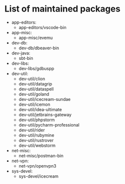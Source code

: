# List of maintained packages
- app-editors:
  - app-editors/vscode-bin
- app-misc:
  - app-misc/evemu
- dev-db:
  - dev-db/dbeaver-bin
- dev-java:
  - sbt-bin
- dev-libs:
  - dev-libs/gdbuspp
- dev-util:
  - dev-util/clion
  - dev-util/datagrip
  - dev-util/dataspell
  - dev-util/goland
  - dev-util/icecream-sundae
  - dev-util/icemon
  - dev-util/idea-ultimate
  - dev-util/jetbrains-gateway
  - dev-util/phpstorm
  - dev-util/pycharm-professional
  - dev-util/rider
  - dev-util/rubymine
  - dev-util/rustrover
  - dev-util/webstorm
- net-misc:
  - net-misc/postman-bin
- net-vpn:
  - net-vpn/openvpn3
- sys-devel:
  - sys-devel/icecream
